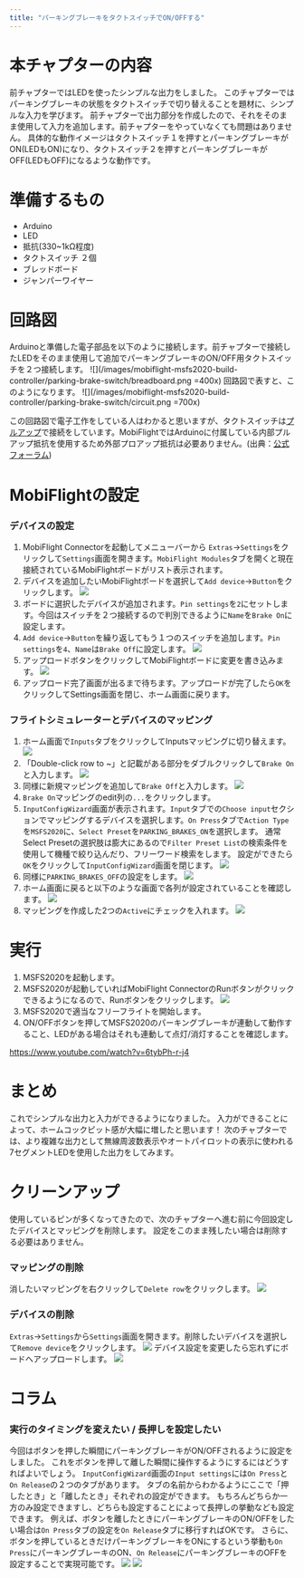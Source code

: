 ```yaml
---
title: "パーキングブレーキをタクトスイッチでON/OFFする"
---
```

# 本チャプターの内容
前チャプターではLEDを使ったシンプルな出力をしました。
このチャプターではパーキングブレーキの状態をタクトスイッチで切り替えることを題材に、シンプルな入力を学びます。
前チャプターで出力部分を作成したので、それをそのまま使用して入力を追加します。前チャプターをやっていなくても問題はありません。
具体的な動作イメージはタクトスイッチ１を押すとパーキングブレーキがON(LEDもON)になり、タクトスイッチ２を押すとパーキングブレーキがOFF(LEDもOFF)になるような動作です。

# 準備するもの
- Arduino
- LED
- 抵抗(330~1kΩ程度)
- タクトスイッチ ２個
- ブレッドボード
- ジャンパーワイヤー

# 回路図
Arduinoと準備した電子部品を以下のように接続します。前チャプターで接続したLEDをそのまま使用して追加でパーキングブレーキのON/OFF用タクトスイッチを２つ接続します。
![](/images/mobiflight-msfs2020-build-controller/parking-brake-switch/breadboard.png =400x)
回路図で表すと、このようになります。
![](/images/mobiflight-msfs2020-build-controller/parking-brake-switch/circuit.png =700x)

この回路図で電子工作をしている人はわかると思いますが、タクトスイッチは[プルアップ](https://miraiworks.org/?p=6213#i)で接続をしています。MobiFlightではArduinoに付属している内部プルアップ抵抗を使用するため外部プロアップ抵抗は必要ありません。(出典：[公式フォーラム](https://www.mobiflight.com/forum/topic/2888.html))

# MobiFlightの設定
### デバイスの設定
1. MobiFlight Connectorを起動してメニューバーから `Extras`→`Settings`をクリックして`Settings`画面を開きます。`MobiFlight Modules`タブを開くと現在接続されているMobiFlightボードがリスト表示されます。
1. デバイスを追加したいMobiFlightボードを選択して`Add device`→`Button`をクリックします。
![](/images/mobiflight-msfs2020-build-controller/parking-brake-switch/1.png)
1. ボードに選択したデバイスが追加されます。`Pin settings`を`2`にセットします。今回はスイッチを２つ接続するので判別できるように`Name`を`Brake On`に設定します。
1. `Add device`→`Button`を繰り返してもう１つのスイッチを追加します。`Pin settings`を`4`、`Name`は`Brake Off`に設定します。
![](/images/mobiflight-msfs2020-build-controller/parking-brake-switch/2.png)
1. アップロードボタンをクリックしてMobiFlightボードに変更を書き込みます。
![](/images/mobiflight-msfs2020-build-controller/parking-brake-switch/3.png)
1. アップロード完了画面が出るまで待ちます。アップロードが完了したら`OK`をクリックしてSettings画面を閉じ、ホーム画面に戻ります。

### フライトシミュレーターとデバイスのマッピング
1. ホーム画面で`Inputs`タブをクリックしてInputsマッピングに切り替えます。
![](/images/mobiflight-msfs2020-build-controller/parking-brake-switch/101.png)
1. 「Double-click row to ~」と記載がある部分をダブルクリックして`Brake On`と入力します。
![](/images/mobiflight-msfs2020-build-controller/parking-brake-switch/102.png)
1. 同様に新規マッピングを追加して`Brake Off`と入力します。
![](/images/mobiflight-msfs2020-build-controller/parking-brake-switch/103.png)
1. `Brake On`マッピングのedit列の`...`をクリックします。
1. `InputConfigWizard`画面が表示されます。`Input`タブでの`Choose input`セクションでマッピングするデバイスを選択します。`On Press`タブで`Action Type`を`MSFS2020`に、`Select Preset`を`PARKING_BRAKES_ON`を選択します。
通常Select Presetの選択肢は膨大にあるので`Filter Preset List`の検索条件を使用して機種で絞り込んだり、フリーワード検索をします。
設定ができたら`OK`をクリックして`InputConfigWizard`画面を閉じます。
![](/images/mobiflight-msfs2020-build-controller/parking-brake-switch/104.png)
1. 同様に`PARKING_BRAKES_OFF`の設定をします。
![](/images/mobiflight-msfs2020-build-controller/parking-brake-switch/105.png)
1. ホーム画面に戻ると以下のような画面で各列が設定されていることを確認します。
![](/images/mobiflight-msfs2020-build-controller/parking-brake-switch/106.png)
1. マッピングを作成した2つの`Active`にチェックを入れます。
![](/images/mobiflight-msfs2020-build-controller/parking-brake-switch/107.png)

# 実行
1. MSFS2020を起動します。
1. MSFS2020が起動していればMobiFlight ConnectorのRunボタンがクリックできるようになるので、Runボタンをクリックします。
![](/images/mobiflight-msfs2020-build-controller/parking-brake-switch/201.png)
1. MSFS2020で適当なフリーフライトを開始します。
1. ON/OFFボタンを押してMSFS2020のパーキングブレーキが連動して動作すること、LEDがある場合はそれも連動して点灯/消灯することを確認します。

https://www.youtube.com/watch?v=6tybPh-r-j4

# まとめ
これでシンプルな出力と入力ができるようになりました。
入力ができることによって、ホームコックピット感が大幅に増したと思います！
次のチャプターでは、より複雑な出力として無線周波数表示やオートパイロットの表示に使われる7セグメントLEDを使用した出力をしてみます。

# クリーンアップ
使用しているピンが多くなってきたので、次のチャプターへ進む前に今回設定したデバイスとマッピングを削除します。
設定をこのまま残したい場合は削除する必要はありません。
### マッピングの削除
消したいマッピングを右クリックして`Delete row`をクリックします。
![](/images/mobiflight-msfs2020-build-controller/parking-brake-switch/301.png)

### デバイスの削除
 `Extras`→`Settings`から`Settings`画面を開きます。削除したいデバイスを選択して`Remove device`をクリックします。
![](/images/mobiflight-msfs2020-build-controller/parking-brake-switch/302.png)
デバイス設定を変更したら忘れずにボードへアップロードします。
![](/images/mobiflight-msfs2020-build-controller/parking-brake-switch/303.png)

# コラム
### 実行のタイミングを変えたい / 長押しを設定したい
今回はボタンを押した瞬間にパーキングブレーキがON/OFFされるように設定をしました。
これをボタンを押して離した瞬間に操作するようにするにはどうすればよいでしょう。
`InputConfigWizard`画面の`Input settings`には`On Press`と`On Release`の２つのタブがあります。
タブの名前からわかるようにここで「押したとき」と「離したとき」それぞれの設定ができます。
もちろんどちらか一方のみ設定できますし、どちらも設定することによって長押しの挙動なども設定できます。
例えば、ボタンを離したときにパーキングブレーキのON/OFFをしたい場合は`On Press`タブの設定を`On Release`タブに移行すればOKです。
さらに、ボタンを押しているときだけパーキングブレーキをONにするという挙動も`On Press`にパーキングブレーキのON、`On Release`にパーキングブレーキのOFFを設定することで実現可能です。
![](/images/mobiflight-msfs2020-build-controller/parking-brake-switch/column.png)
![](/images/mobiflight-msfs2020-build-controller/parking-brake-switch/column2.png)
